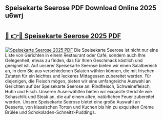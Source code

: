 ## Speisekarte Seerose PDF Download Online 2025 u6wrj

# <h2><a href="http://gc76kc.nevu.top/?p=Speisekarte+Seerose">🔗 👉🔴 Speisekarte Seerose 2025 PDF</a></h2>

[![Speisekarte Seerose 2025 PDF](https://i.imgur.com/dBaPXMq.png)](http://gc76kc.nevu.top/?p=Speisekarte+Seerose)
Die Speisekarte Seerose ist nicht nur eine Liste von Gerichten in einem Restaurant oder Café, sondern auch Ihre Gelegenheit, etwas zu finden, das für Ihren Geschmack köstlich und geeignet ist. Auf unserer Speisekarte Seerose bieten wir einen Salatbereich an, in dem Sie aus verschiedenen Salaten wählen können, die mit frischen Zutaten für ein leichtes und leckeres Mittagessen zubereitet werden. Für diejenigen, die Fleisch mögen, bieten wir eine umfangreiche Auswahl an Gerichten auf der Speisekarte Seerose an: Rindfleisch, Schweinefleisch, Huhn und Fisch. Unseren Auserwählten bieten wir exquisite Gerichte wie Schaschlik und Steak an, die auf einem alten, natürlichen Feuer zubereitet werden. Unsere Speisekarte Seerose bietet eine große Auswahl an Desserts, von klassischen Torten und Kuchen bis hin zu exquisiten Crème Brûlée und Schokoladen-Schneitz-Puddings.
